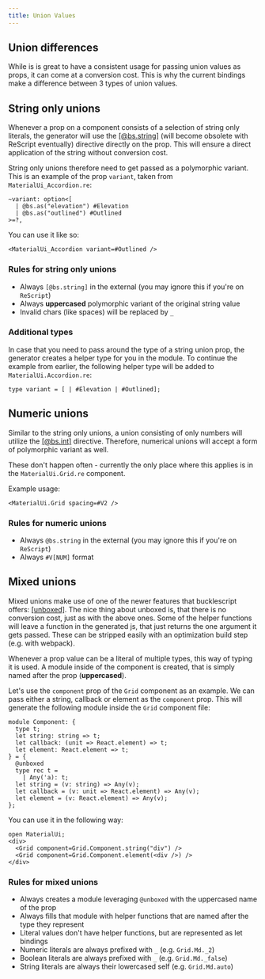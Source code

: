 ```yaml
---
title: Union Values
---
```


## Union differences

While is is great to have a consistent usage for passing union values as props,
it can come at a conversion cost. This is why the current bindings make a
difference between 3 types of union values.

## String only unions

Whenever a prop on a component consists of a selection of string only literals,
the generator will use the
[[@bs.string]](https://reasonml.org/docs/reason-compiler/latest/function#constrain-arguments-better)
(will become obsolete with ReScript eventually) directive directly on the prop.
This will ensure a direct application of the string without conversion cost.

String only unions therefore need to get passed as a polymorphic variant. This
is an example of the prop `variant`, taken from `MaterialUi_Accordion.re`:

```reason
~variant: option<[
  | @bs.as("elevation") #Elevation
  | @bs.as("outlined") #Outlined
>=?,
```

You can use it like so:

```reason
<MaterialUi_Accordion variant=#Outlined />
```

### Rules for string only unions

- Always `[@bs.string]` in the external (you may ignore this if you're on
  `ReScript`)
- Always **uppercased** polymorphic variant of the original string value
- Invalid chars (like spaces) will be replaced by `_`

### Additional types

In case that you need to pass around the type of a string union prop, the
generator creates a helper type for you in the module. To continue the example
from earlier, the following helper type will be added to
`MaterialUi.Accordion.re`:

```reason
type variant = [ | #Elevation | #Outlined];
```

## Numeric unions

Similar to the string only unions, a union consisting of only numbers will
utilize the
[[@bs.int]](https://reasonml.org/docs/reason-compiler/latest/function#constrain-arguments-better)
directive. Therefore, numerical unions will accept a form of polymorphic variant
as well.

These don't happen often - currently the only place where this applies is in the
`MaterialUi.Grid.re` component.

Example usage:

```reason
<MaterialUi.Grid spacing=#V2 />
```

### Rules for numeric unions

- Always `@bs.string` in the external (you may ignore this if you're on
  `ReScript`)
- Always `#V[NUM]` format

## Mixed unions

Mixed unions make use of one of the newer features that bucklescript offers:
[[unboxed]](https://reasonml.org/blog/union-types-in-bucklescript). The nice
thing about unboxed is, that there is no conversion cost, just as with the above
ones. Some of the helper functions will leave a function in the generated js,
that just returns the one argument it gets passed. These can be stripped easily
with an optimization build step (e.g. with webpack).

Whenever a prop value can be a literal of multiple types, this way of typing it
is used. A module inside of the component is created, that is simply named after
the prop (**uppercased**).

Let's use the `component` prop of the `Grid` component as an example. We can
pass either a string, callback or element as the `component` prop. This will
generate the following module inside the `Grid` component file:

```reason
module Component: {
  type t;
  let string: string => t;
  let callback: (unit => React.element) => t;
  let element: React.element => t;
} = {
  @unboxed
  type rec t =
    | Any('a): t;
  let string = (v: string) => Any(v);
  let callback = (v: unit => React.element) => Any(v);
  let element = (v: React.element) => Any(v);
};
```

You can use it in the following way:

```reason
open MaterialUi;
<div>
  <Grid component=Grid.Component.string("div") />
  <Grid component=Grid.Component.element(<div />) />
</div>
```

### Rules for mixed unions

- Always creates a module leveraging `@unboxed` with the uppercased name of the
  prop
- Always fills that module with helper functions that are named after the type
  they represent
- Literal values don't have helper functions, but are represented as let
  bindings
- Numeric literals are always prefixed with `_` (e.g. `Grid.Md._2`)
- Boolean literals are always prefixed with `_` (e.g. `Grid.Md._false`)
- String literals are always their lowercased self (e.g. `Grid.Md.auto`)
